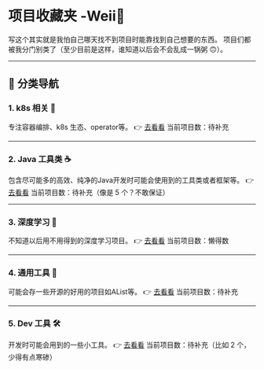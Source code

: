 # 项目收藏夹 -Weii🎒

写这个其实就是我怕自己哪天找不到项目时能靠找到自己想要的东西。
项目们都被我分门别类了（至少目前是这样，谁知道以后会不会乱成一锅粥 🙃）。

---

## 📂 分类导航

### 1. k8s 相关 🐳

专注容器编排、k8s 生态、operator等。
👉 [去看看](Kubernetes.md)
当前项目数：待补充

---

### 2. Java 工具类 ☕

包含尽可能多的高效、纯净的Java开发时可能会使用到的工具类或者框架等。
👉 [去看看](Java.md)
当前项目数：待补充（像是 5 个？不敢保证）

---

### 3. 深度学习 🧠

不知道以后用不用得到的深度学习项目。
👉 [去看看](DeepLearning.md)
当前项目数：懒得数

---

### 4. 通用工具 🔧

可能会存一些开源的好用的项目如AList等。
👉 [去看看](Tools.md)
当前项目数：待补充

---

### 5. Dev 工具 🛠️

开发时可能会用到的一些小工具。
👉 [去看看](Dev.md)
当前项目数：待补充（比如 2 个，少得有点寒碜）
